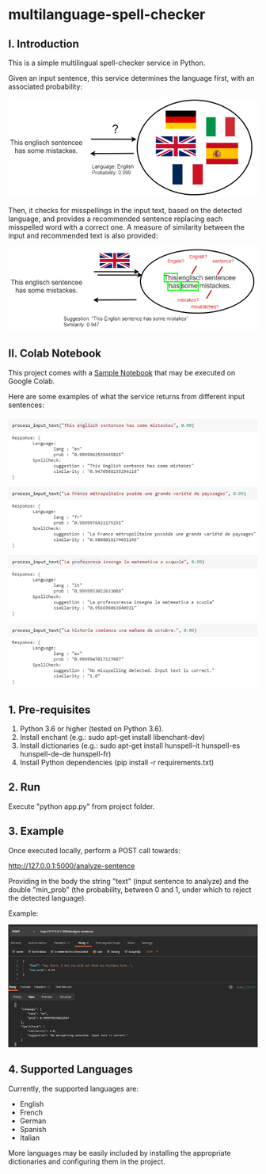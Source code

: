 # multilanguage-spell-checker

## I. Introduction

This is a simple multilingual spell-checker service in Python.

Given an input sentence, this service determines the language first, with an associated probability:

![Language Detection](https://github.com/NicoloAlbanese/multilanguage-spell-checker/blob/main/img/img1.png)


Then, it checks for misspellings in the input text, based on the detected language, and provides a recommended sentence replacing each misspelled word with a correct one.
A measure of similarity between the input and recommended text is also provided:

![Recommended Sentence](https://github.com/NicoloAlbanese/multilanguage-spell-checker/blob/main/img/img2.png)

## II. Colab Notebook

This project comes with a [Sample Notebook](https://github.com/NicoloAlbanese/multilanguage-spell-checker/blob/main/sample_notebook/Multilingual_spell_checker.ipynb) that may be executed on Google Colab.

Here are some examples of what the service returns from different input sentences:

![Recommendations Example](https://github.com/NicoloAlbanese/multilanguage-spell-checker/blob/main/img/img4.png)

## 1. Pre-requisites

1) Python 3.6 or higher (tested on Python 3.6).
2) Install enchant (e.g.: sudo apt-get install libenchant-dev)
3) Install dictionaries (e.g.: sudo apt-get install hunspell-it hunspell-es hunspell-de-de hunspell-fr)
4) Install Python dependencies (pip install -r requirements.txt)

## 2. Run

Execute "python app.py" from project folder.

## 3. Example

Once executed locally, perform a POST call towards:

http://127.0.0.1:5000/analyze-sentence

Providing in the body the string "text" (input sentence to analyze) and the double "min_prob" (the probability, between 0 and 1, under which to reject the detected language).

Example:

![API call](https://github.com/NicoloAlbanese/multilanguage-spell-checker/blob/main/img/img5.png)


## 4. Supported Languages

Currently, the supported languages are:

* English
* French
* German
* Spanish
* Italian

More languages may be easily included by installing the appropriate dictionaries and configuring them in the project.
